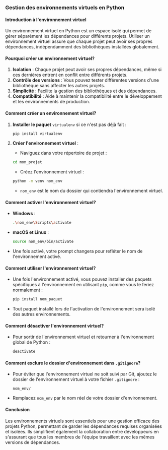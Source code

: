 ### Gestion des environnements virtuels en Python

#### Introduction à l'environnement virtuel

Un environnement virtuel en Python est un espace isolé qui permet de gérer séparément les dépendances pour différents projets. Utiliser un environnement virtuel assure que chaque projet peut avoir ses propres dépendances, indépendamment des bibliothèques installées globalement.

#### Pourquoi créer un environnement virtuel?

1. **Isolation** : Chaque projet peut avoir ses propres dépendances, même si ces dernières entrent en conflit entre différents projets.
2. **Contrôle des versions** : Vous pouvez tester différentes versions d'une bibliothèque sans affecter les autres projets.
3. **Simplicité** : Facilite la gestion des bibliothèques et des dépendances.
4. **Compatibilité** : Aide à maintenir la compatibilité entre le développement et les environnements de production.

#### Comment créer un environnement virtuel?

1. **Installer le paquet** `virtualenv` si ce n'est pas déjà fait :
   ```bash
   pip install virtualenv
   ```

2. **Créer l'environnement virtuel** :
     - Naviguez dans votre répertoire de projet :
     ```bash
     cd mon_projet
     ```
    - Créez l'environnement virtuel :
     ```bash
     python -m venv nom_env
     ```
    - `nom_env` est le nom du dossier qui contiendra l'environnement virtuel.

#### Comment activer l'environnement virtuel?

- **Windows** :
  ```bash
  .\nom_env\Scripts\activate
  ```
- **macOS et Linux** :
  ```bash
  source nom_env/bin/activate
  ```
- Une fois activé, votre prompt changera pour refléter le nom de l'environnement activé.

#### Comment utiliser l'environnement virtuel?

- Une fois l'environnement activé, vous pouvez installer des paquets spécifiques à l'environnement en utilisant `pip`, comme vous le feriez normalement :
  ```bash
  pip install nom_paquet
  ```
- Tout paquet installé lors de l'activation de l'environnement sera isolé des autres environnements.

#### Comment désactiver l'environnement virtuel?

- Pour sortir de l'environnement virtuel et retourner à l'environnement global de Python :
  ```bash
  deactivate
  ```

#### Comment exclure le dossier d'environnement dans `.gitignore`?

- Pour éviter que l'environnement virtuel ne soit suivi par Git, ajoutez le dossier de l'environnement virtuel à votre fichier `.gitignore` :
  ```plaintext
  nom_env/
  ```
- Remplacez `nom_env` par le nom réel de votre dossier d'environnement.

#### Conclusion

Les environnements virtuels sont essentiels pour une gestion efficace des projets Python, permettant de garder les dépendances requises organisées et isolées. Ils simplifient également la collaboration entre développeurs en s'assurant que tous les membres de l'équipe travaillent avec les mêmes versions de dépendances.
